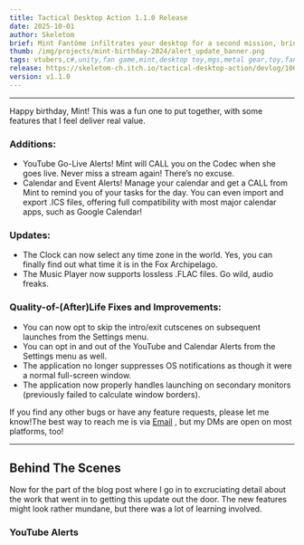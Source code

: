 ```yaml
---
title: Tactical Desktop Action 1.1.0 Release
date: 2025-10-01
author: Skeletom
brief: Mint Fantôme infiltrates your desktop for a second mission, bringing you push notifications for her YouTube streams as well as for your calendar events in the "ALERT" Update!
thumb: /img/projects/mint-birthday-2024/alert_update_banner.png
tags: vtubers,c#,unity,fan game,mint,desktop toy,mgs,metal gear,toy,fantome,calendar,ics,notifications,youtube
release: https://skeletom-ch.itch.io/tactical-desktop-action/devlog/1062975/update-v110-the-alert-update
version: v1.1.0
---
```


---

Happy birthday, Mint! This was a fun one to put together, with some features that I feel deliver real value.

### Additions:

- <span class="highlight">YouTube Go-Live Alerts</span>! Mint will CALL you on the Codec when she goes live. Never miss a stream again! There’s no excuse.
- <span class="highlight">Calendar</span> and <span class="highlight">Event Alerts</span>! Manage your calendar and get a CALL from Mint to remind you of your tasks for the day. You can even import and export <span class="highlight">.ICS files</span>, offering full compatibility with most major calendar apps, such as Google Calendar!


### Updates:

- The <span class="highlight">Clock</span> can now select <span class="highlight">any time zone</span> in the world. Yes, you can finally find out what time it is in the Fox Archipelago.
- The <span class="highlight">Music Player</span> now supports lossless <span class="highlight">.FLAC files</span>. Go wild, audio freaks.


### Quality-of-(After)Life Fixes and Improvements:

- You can now opt to <span class="highlight">skip the intro/exit cutscenes</span> on subsequent launches from the Settings menu.
- You can opt in and out of the YouTube and Calendar Alerts from the Settings menu as well.
- The application <span class="highlight">no longer suppresses OS notifications</span> as though it were a normal full-screen window.
- The application now <span class="highlight">properly handles launching on secondary monitors</span> (previously failed to calculate window borders).


If you find any other bugs or have any feature requests, please let me know!The best way to reach me is via <a href="mailto:tom@skeletom.net?subject=Tactical Desktop Action Bug Report">Email</a> <span class="highlight fa fa-sm fa-envelope"></span>, but my DMs are open on most platforms, too!

---

## Behind The Scenes

Now for the part of the blog post where I go in to excruciating detail about the work that went in to getting this update out the door. The new features might look rather mundane, but there was a lot of learning involved.

### YouTube Alerts